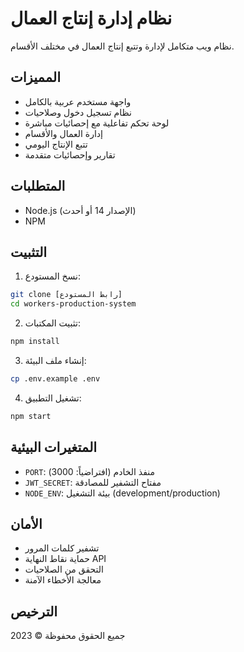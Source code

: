 # نظام إدارة إنتاج العمال

نظام ويب متكامل لإدارة وتتبع إنتاج العمال في مختلف الأقسام.

## المميزات

- واجهة مستخدم عربية بالكامل
- نظام تسجيل دخول وصلاحيات
- لوحة تحكم تفاعلية مع إحصائيات مباشرة
- إدارة العمال والأقسام
- تتبع الإنتاج اليومي
- تقارير وإحصائيات متقدمة

## المتطلبات

- Node.js (الإصدار 14 أو أحدث)
- NPM

## التثبيت

1. نسخ المستودع:
```bash
git clone [رابط المستودع]
cd workers-production-system
```

2. تثبيت المكتبات:
```bash
npm install
```

3. إنشاء ملف البيئة:
```bash
cp .env.example .env
```

4. تشغيل التطبيق:
```bash
npm start
```

## المتغيرات البيئية

- `PORT`: منفذ الخادم (افتراضياً: 3000)
- `JWT_SECRET`: مفتاح التشفير للمصادقة
- `NODE_ENV`: بيئة التشغيل (development/production)

## الأمان

- تشفير كلمات المرور
- حماية نقاط النهاية API
- التحقق من الصلاحيات
- معالجة الأخطاء الآمنة

## الترخيص

جميع الحقوق محفوظة © 2023
